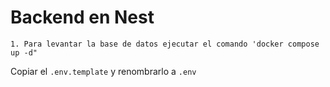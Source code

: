 # Backend en Nest

```
1. Para levantar la base de datos ejecutar el comando 'docker compose up -d"

```

Copiar el ```.env.template``` y renombrarlo a ```.env```